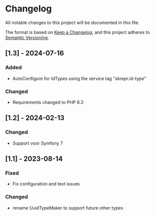 # Changelog

All notable changes to this project will be documented in this file.

The format is based on [Keep a Changelog](https://keepachangelog.com/en/1.0.0/),
and this project adheres to [Semantic Versioning](https://semver.org/spec/v2.0.0.html).

## [1.3] - 2024-07-16

### Added

- AutoConfigure for IdTypes using the service tag "skrepr.id-type"

### Changed

- Requirements changed to PHP 8.3

## [1.2] - 2024-02-13

### Changed

- Support voor Symfony 7

## [1.1] - 2023-08-14

### Fixed

- Fix configuration and text issues

### Changed

- rename UuidTypeMaker to support future other types

